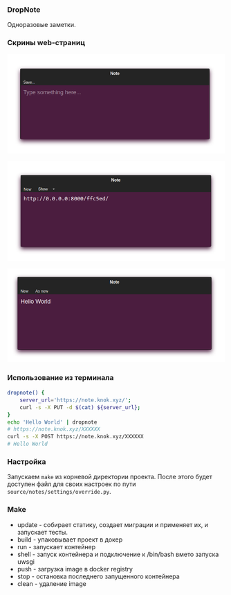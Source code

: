 ### DropNote

Одноразовые заметки. 

### Скрины web-страниц

![create](example/images/create.png)

![preview](example/images/preview.png)

![show](example/images/view.png)

### Использование из терминала

```bash
dropnote() {
    server_url='https://note.knok.xyz/';
    curl -s -X PUT -d $(cat) ${server_url};
}
echo 'Hello World' | dropnote
# https://note.knok.xyz/XXXXXX
curl -s -X POST https://note.knok.xyz/XXXXXX
# Hello World
```

### Настройка

Запускаем `make` из корневой директории проекта. После этого будет доступен файл для своих настроек по пути `source/notes/settings/override.py`.

### Make

* update - собирает статику, создает миграции и применяет их, и запускает тесты.
* build - упаковывает проект в докер
* run - запускает контейнер
* shell - запуск контейнера и подключение к /bin/bash вмето запуска uwsgi
* push - загрузка image в docker registry
* stop - остановка последнего запущенного контейнера
* clean - удаление image
